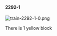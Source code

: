 #### 2292-1
![train-2292-1-0.png](https://github.com/lil-lab/nlvr/raw/master/nlvr/train/images/22/train-2292-1-0.png "train-2292-1-0.png")

There is 1 yellow block